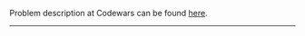 Problem description at Codewars can be found
[here](https://www.codewars.com/kata/57037ed25a7263ac35000c80/train/python).

-------------


